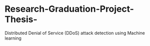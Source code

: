 # Research-Graduation-Project-Thesis-
Distributed Denial of Service (DDoS) attack detection using Machine learning 
